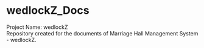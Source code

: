 # wedlockZ_Docs 
Project Name: wedlockZ  
Repository created for the documents of Marriage Hall Management System - wedlockZ. 

